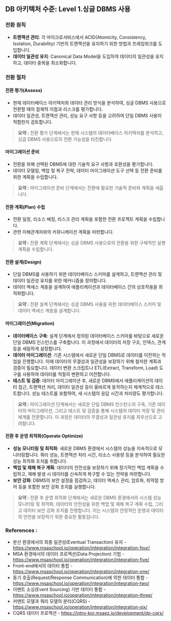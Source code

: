 ## DB 아키텍처 수준: Level 1.싱글 DBMS 사용

### 전환 원칙
- **트랜잭션 관리**: 각 마이크로서비스에서 ACID(Atomicity, Consistency, Isolation, Durability) 기반의 트랜잭션을 유지하기 위한 방법과 프레임워크를 도입합니다.
- **데이터 일관성 유지**: Canonical Data Model을 도입하여 데이터의 일관성을 유지하고, 데이터 중복을 최소화합니다.

### 전환 절차
#### 전환 평가(Assess)
- 현재 데이터베이스 아키텍처와 데이터 관리 방식을 분석하여, 싱글 DBMS 사용으로 전환할 때의 잠재적 이점과 리스크를 평가합니다.
- 데이터 일관성, 트랜잭션 관리, 성능 요구 사항 등을 고려하여 단일 DBMS 사용이 적합한지 검토합니다.

> **요약 :** 전환 평가 단계에서는 현재 시스템의 데이터베이스 아키텍처를 분석하고, 싱글 DBMS 사용으로의 전환 가능성을 타진합니다.

#### 마이그레이션 준비
- 전환을 위해 선택된 DBMS에 대한 기술적 요구 사항과 호환성을 평가합니다.
- 데이터 모델링, 백업 및 복구 전략, 데이터 마이그레이션 도구 선택 등 전환 준비를 위한 계획을 수립합니다.

> **요약 :** 마이그레이션 준비 단계에서는 전환에 필요한 기술적 준비와 계획을 세웁니다.

#### 전환 계획(Plan) 수립
- 전환 일정, 리소스 배정, 리스크 관리 계획을 포함한 전환 프로젝트 계획을 수립합니다.
- 관련 이해관계자와의 커뮤니케이션 계획을 마련합니다.

> **요약 :** 전환 계획 단계에서는 싱글 DBMS 사용으로의 전환을 위한 구체적인 실행 계획을 수립합니다.

#### 전환 설계(Design)
- 단일 DBMS를 사용하기 위한 데이터베이스 스키마를 설계하고, 트랜잭션 관리 및 데이터 일관성 유지를 위한 메커니즘을 정의합니다.
- 데이터 액세스 계층을 설계하여 애플리케이션과 데이터베이스 간의 상호작용을 최적화합니다.

> **요약 :** 전환 설계 단계에서는 싱글 DBMS 사용을 위한 데이터베이스 스키마 및 데이터 액세스 계층을 설계합니다.

#### 마이그레이션(Migration)
- **데이터베이스 구축**: 설계 단계에서 정의된 데이터베이스 스키마를 바탕으로 새로운 단일 DBMS 인스턴스를 구축합니다. 이 과정에서 데이터의 저장 구조, 인덱스, 관계 등을 세밀하게 설정합니다.
- **데이터 마이그레이션**: 기존 시스템에서 새로운 단일 DBMS로 데이터를 이전하는 작업을 진행합니다. 이때 데이터의 무결성과 일관성을 보장하기 위해 철저한 계획과 검증이 필요합니다. 데이터 변환 스크립트나 ETL(Extract, Transform, Load) 도구를 사용하여 데이터를 적절히 변환하고 이전합니다.
- **테스트 및 검증**: 데이터 마이그레이션 후, 새로운 DBMS에서 애플리케이션의 데이터 접근, 트랜잭션 처리, 데이터 일관성 등이 올바르게 동작하는지 체계적으로 테스트합니다. 성능 테스트를 포함하여, 새 시스템의 응답 시간과 처리량도 평가합니다.

> **요약 :** 마이그레이션 단계에서는 새로운 단일 DBMS 인스턴스의 구축, 기존 데이터의 마이그레이션, 그리고 테스트 및 검증을 통해 시스템의 데이터 저장 및 관리 체계를 전환합니다. 이 과정은 데이터의 무결성과 일관성 유지를 최우선으로 고려합니다.

#### 전환 후 운영 최적화(Operate Optimize)
- **성능 모니터링 및 최적화**: 새로운 DBMS 환경에서 시스템의 성능을 지속적으로 모니터링합니다. 쿼리 성능, 트랜잭션 처리 시간, 리소스 사용량 등을 분석하여 필요한 성능 최적화 조치를 취합니다.
- **백업 및 재해 복구 계획**: 데이터의 안전성을 보장하기 위해 정기적인 백업 계획을 수립하고, 재해 발생 시 데이터를 신속하게 복구할 수 있는 전략을 마련합니다.
- **보안 강화**: DBMS의 보안 설정을 점검하고, 데이터 액세스 관리, 암호화, 취약점 방어 등을 포함한 보안 강화 조치를 실행합니다.

> **요약 :** 전환 후 운영 최적화 단계에서는 새로운 DBMS 환경에서의 시스템 성능 모니터링 및 최적화, 데이터의 안전성을 위한 백업 및 재해 복구 계획 수립, 그리고 데이터 보안 강화 조치를 진행합니다. 이는 시스템의 안정적인 운영과 데이터의 안전을 보장하기 위한 중요한 활동입니다.

### References :
- 분산 환경에서의 최종 일관성(Eventual Transaction) 유지 - https://www.msaschool.io/operation/integration/integration-four/
- MSA 환경에서의 데이터 프로젝션(Data Projection) 기법 - https://www.msaschool.io/operation/integration/integration-five/
- Front-end에서의 데이터 통합 - https://www.msaschool.io/operation/integration/integration-one/
- 동기 호출(Request/Response Communication)에 의한 데이터 통합 - https://www.msaschool.io/operation/integration/integration-two/
- 이벤트 소싱(Event Sourcing) 기반 데이터 통합 - https://www.msaschool.io/operation/integration/integration-three/
- 커맨트 모델과 쿼리 모델의 분리(CQRS) - https://www.msaschool.io/operation/integration/integration-six/
- CQRS 데이터 프로잭션 - https://intro-kor.msaez.io/development/dp-cqrs/